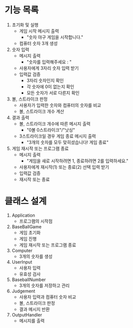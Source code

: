 # 기능 목록

1. 초기화 및 실행
    - 게임 시작 메시지 출력
        - "숫자 야구 게임을 시작합니다."
    - 컴퓨터 숫자 3개 생성
2. 숫자 입력
    - 메시지 출력
        - "숫자를 입력해주세요 : "
    - 사용자에게 3자리 숫자 입력 받기
    - 입력값 검증
        - 3자리 숫자인지 확인
        - 각 숫자에 0이 없는지 확인
        - 모든 숫자가 서로 다른지 확인
3. 볼, 스트라이크 판정
    - 사용자가 입력한 숫자와 컴퓨터의 숫자를 비교
    - 볼, 스트라이크 개수 계산
4. 결과 출력
    - 볼, 스트라이크 개수에 따른 메시지 출력
        - "0볼 0스트라이크"/"낫싱"
    - 3스트라이크일 경우 게임 종료 메시지 출력
        - "3개의 숫자를 모두 맞히셨습니다! 게임 종료"
5. 게임 재시작 또는 프로그램 종료
    - 메시지 출력
        - "게임을 새로 시작하려면 1, 종료하려면 2를 입력하세요."
    - 사용자에게 재시작(1) 또는 종료(2) 선택 입력 받기
    - 입력값 검증
    - 재시작 또는 종료

# 클래스 설계

1. Application
    - 프로그램의 시작점
2. BaseBallGame
    - 게임 초기화
    - 게임 진행
    - 게임 재시작 또는 프로그램 종료
3. Computer
    - 3개의 숫자를 생성
4. UserInput
    - 사용자 입력
    - 유효성 검사
5. BaseballNumber
    - 3개의 숫자를 저장하고 관리
6. Judgement
    - 사용자 입력과 컴퓨터 숫자 비교
    - 볼, 스트라이크 판정
    - 결과 메시지 반환
7. OutputHandler
    - 메시지를 출력
